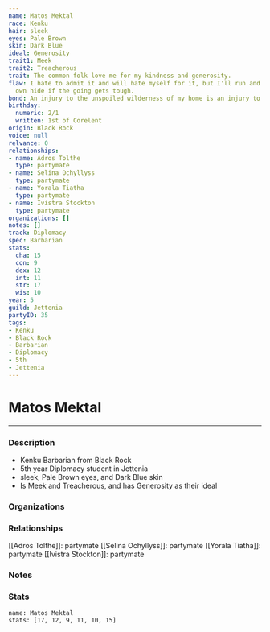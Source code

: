 ```yaml
---
name: Matos Mektal
race: Kenku
hair: sleek
eyes: Pale Brown
skin: Dark Blue
ideal: Generosity
trait1: Meek
trait2: Treacherous
trait: The common folk love me for my kindness and generosity.
flaw: I hate to admit it and will hate myself for it, but I'll run and preserve my
  own hide if the going gets tough.
bond: An injury to the unspoiled wilderness of my home is an injury to me.
birthday:
  numeric: 2/1
  written: 1st of Corelent
origin: Black Rock
voice: null
relvance: 0
relationships:
- name: Adros Tolthe
  type: partymate
- name: Selina Ochyllyss
  type: partymate
- name: Yorala Tiatha
  type: partymate
- name: Ivistra Stockton
  type: partymate
organizations: []
notes: []
track: Diplomacy
spec: Barbarian
stats:
  cha: 15
  con: 9
  dex: 12
  int: 11
  str: 17
  wis: 10
year: 5
guild: Jettenia
partyID: 35
tags:
- Kenku
- Black Rock
- Barbarian
- Diplomacy
- 5th
- Jettenia
---
```

# Matos Mektal
---
### Description
- Kenku Barbarian from Black Rock
- 5th year Diplomacy student in Jettenia
- sleek, Pale Brown eyes, and Dark Blue skin
- Is Meek and Treacherous, and has Generosity as their ideal

### Organizations

### Relationships
[[Adros Tolthe]]: partymate
[[Selina Ochyllyss]]: partymate
[[Yorala Tiatha]]: partymate
[[Ivistra Stockton]]: partymate

### Notes

### Stats
```statblock
name: Matos Mektal
stats: [17, 12, 9, 11, 10, 15]
```